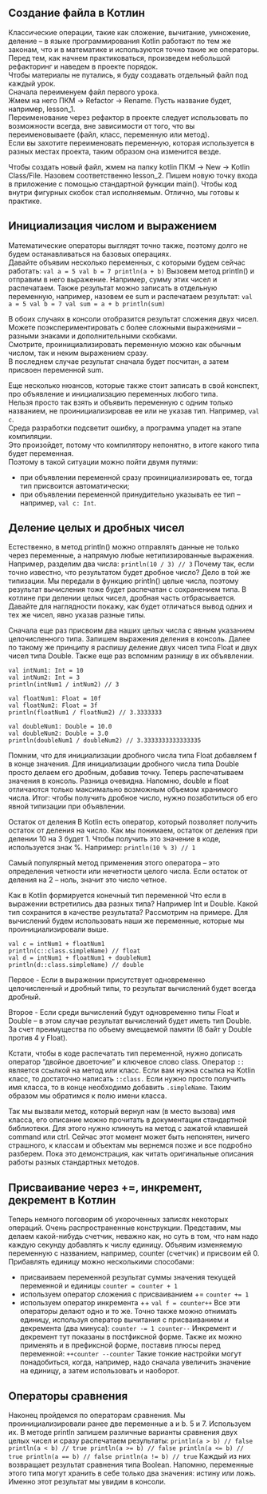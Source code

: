 ## Создание файла в Котлин
Классические операции, такие как сложение, вычитание, умножение, деление – в языке программирования Kotlin
работают по тем же законам, что и в математике и используются точно такие же операторы.<br>
Перед тем, как начнем практиковаться, произведем небольшой рефакторинг и наведем в проекте порядок.<br>
Чтобы материалы не путались, я буду создавать отдельный файл под каждый урок.<br> Сначала переименуем файл первого урока.<br>
Жмем на него ПКМ → Refactor → Rename. Пусть название будет, например, lesson_1.<br>
Переименование через рефактор в проекте следует использовать по возможности всегда, вне зависимости от того,
что вы переименовываете (файл, класс, переменную или метод).<br> Если вы захотите переименовать переменную,
которая используется в разных местах проекта, таким образом она изменится везде.

Чтобы создать новый файл, жмем на папку kotlin ПКМ → New → Kotlin Class/File. Назовем соответственно lesson_2.
Пишем новую точку входа в приложение с помощью стандартной функции main().
Чтобы код внутри фигурных скобок стал исполняемым. Отлично, мы готовы к практике.

## Инициализация числом и выражением
Математические операторы выглядят точно также, поэтому долго не будем останавливаться на базовых операциях.<br>
Давайте объявим несколько переменных, с которыми будем сейчас работать:
`val a = 5
val b = 7
println(a + b)`
Вызовем метод println() и отправим в него выражение. Например, сумму этих чисел и распечатаем.<brt>
Также результат можно записать в отдельную переменную, например, назовем ее sum и распечатаем результат:
`val a = 5
val b = 7
val sum = a + b
println(sum)`

В обоих случаях в консоли отобразится результат сложения двух чисел.<br>
Можете поэкспериментировать с более сложными выражениями – разными знаками и дополнительными скобками.<br>
Смотрите, проинициализировать переменную можно как обычным числом, так и неким выражением сразу.<br> 
В последнем случае результат сначала будет посчитан, а затем присвоен переменной sum.

Еще несколько нюансов, которые также стоит записать в свой конспект, про объявление и инициализацию
переменных любого типа.<br>
Нельзя просто так взять и объявить переменную с одним только названием,
не проинициализировав ее или не указав тип. Например, `val c`.<br>
Среда разработки подсветит ошибку, а программа упадет на этапе компиляции.<br>
Это произойдет, потому что компилятору непонятно, в итоге какого типа будет переменная.<br>
Поэтому в такой ситуации можно пойти двумя путями:
- при объявлении переменной сразу проинициализировать ее, тогда тип присвоится автоматически;
- при объявлении переменной принудительно указывать ее тип – например, `val c: Int`.
## Деление целых и дробных чисел
Естественно, в метод println() можно отправлять данные не только через переменные,
а напрямую любые нетипизированные выражения. Например, разделим два числа:
`println(10 / 3) // 3`
Почему так, если точно известно, что результатом будет дробное число? Дело в той же типизации. 
Мы передали в функцию println() целые числа, поэтому результат вычисления тоже будет распечатан с сохранением типа.
В котлине при делении целых чисел, дробная часть отбрасывается. Давайте для наглядности покажу,
как будет отличаться вывод одних и тех же чисел, явно указав разные типы.

Сначала еще раз присвоим два наших целых числа с явным указанием целочисленного типа. 
Запишем выражения деления в консоль. Далее по такому же принципу я распишу деление двух чисел типа Float
и двух чисел типа Double. Также еще раз вспомним разницу в их объявлении.
```
val intNum1: Int = 10
val intNum2: Int = 3
println(intNum1 / intNum2) // 3

val floatNum1: Float = 10f
val floatNum2: Float = 3f
println(floatNum1 / floatNum2) // 3.3333333

val doubleNum1: Double = 10.0
val doubleNum2: Double = 3.0
println(doubleNum1 / doubleNum2) // 3.3333333333333335
```
Помним, что для инициализации дробного числа типа Float добавляем f в конце значения. 
Для инициализации дробного числа типа Double просто делаем его дробным, добавив точку. 
Теперь распечатываем значения в консоль. Разница очевидна. Напомню, double и float отличаются 
только максимально возможным объемом хранимого числа. Итог: чтобы получить дробное число,
нужно позаботиться об его явной типизации при объявлении.

Остаток от деления
В Kotlin есть оператор, который позволяет получить остаток от деления на число. Как мы понимаем,
остаток от деления при делении 10 на 3 будет 1. Чтобы получить это значение в коде, используется знак %.
Например:
`println(10 % 3) // 1`

Самый популярный метод применения этого оператора – это определения четности или нечетности целого числа. 
Если остаток от деления на 2 – ноль, значит это число четное.

Как в Kotlin формируется конечный тип переменной
Что если в выражении встретились два разных типа? Например Int и Double. Какой тип сохранится в качестве результата? 
Рассмотрим на примере.
Для вычислений будем использовать наши же переменные, которые мы проинициализировали выше.
```
val c = intNum1 + floatNum1
println(c::class.simpleName) // float
val d = intNum1 + floatNum1 + doubleNum1
println(d::class.simpleName) // double
```
Первое - Если в выражении присутствует одновременно целочисленный и дробный типы, то 
результат вычислений будет всегда дробный.

Второе - Если среди вычислений будут одновременно типы Float и Double – в этом случае результат вычислений
будет иметь тип Double. За счет преимущества по объему вмещаемой памяти (8 байт у Double против 4 у Float).

Кстати, чтобы в коде распечатать тип переменной, нужно дописать оператор “двойное двоеточие” и ключевое слово class. 
Оператор `::` является ссылкой на метод или класс. Если вам нужна ссылка на Kotlin класс,
то достаточно написать `::class.` 
Если нужно просто получить имя класса, то в конце необходимо добавить `.simpleName`. 
Таким образом мы обратимся к полю имени класса.

Так мы вызвали метод, который вернул нам (в место вызова) имя класса, его описание можно прочитать в документации 
стандартной библиотеки. Для этого нужно кликнуть на метод с зажатой клавишей command или ctrl. 
Сейчас этот момент может быть непонятен, ничего страшного, к классам и объектам мы вернемся позже
и все подробно разберем. Пока это демонстрация, как читать оригинальные описания работы разных стандартных методов.

## Присваивание через +=, инкремент, декремент в Котлин
Теперь немного поговорим об укороченных записях некоторых операций. Очень распространенные конструкции. 
Представим, мы делаем какой-нибудь счетчик, неважно как, но суть в том, 
что нам надо каждую секунду добавлять к числу единицу.
Объявим изменяемую переменную с названием, например, counter (счетчик) и присвоим ей 0. 
Прибавлять единицу можно несколькими способами:
- присваиваем переменной результат суммы значения текущей переменной и единицы
`counter = counter + 1`
- используем оператор сложения с присваиванием +=
`counter += 1`
- используем оператор инкремента ++
`val f = counter++`
Все эти операторы делают одно и то же. Точно также можно отнимать единицу, используя оператор вычитания
с присваиванием и декремента (два минуса):
``
counter -= 1
counter--
``
Инкремент и декремент тут показаны в постфиксной форме. Также их можно применять и в префиксной форме,
поставив плюсы перед переменной:
``
++counter
--counter
``
Такие тонкие настройки могут понадобиться, когда, например, надо сначала увеличить значение на единицу, 
а затем использовать и наоборот.

## Операторы сравнения 
Наконец пройдемся по операторам сравнения. Мы проинициализировали ранее две переменные a и b. 5 и 7. 
Используем их. В методе println запишем различные варианты сравнения двух целых чисел и сразу распечатаем результаты:
``
println(a > b) // false
println(a < b) // true
println(a >= b) // false
println(a <= b) // true
println(a == b) // false
println(a != b) // true
``
Каждый из них возвращает результат сравнения типа Boolean. 
Напомню, переменные этого типа могут хранить в себе только два значения: истину или ложь. 
Именно этот результат мы увидим в консоли.

